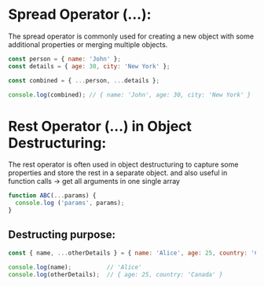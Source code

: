 # Spread Operator (...):

The spread operator is commonly used for creating a new object with some additional properties or merging multiple objects.

```javascript
const person = { name: 'John' };
const details = { age: 30, city: 'New York' };

const combined = { ...person, ...details };

console.log(combined); // { name: 'John', age: 30, city: 'New York' }
```

# Rest Operator (...) in Object Destructuring:

The rest operator is often used in object destructuring to capture some properties and store the rest in a separate object.
and also useful in function calls -> get all arguments in one single array 
```javascript
function ABC(...params) {
  console.log ('params', params);
}
```
## Destructing purpose:
```javascript
const { name, ...otherDetails } = { name: 'Alice', age: 25, country: 'Canada' };

console.log(name);          // 'Alice'
console.log(otherDetails);  // { age: 25, country: 'Canada' }

```

